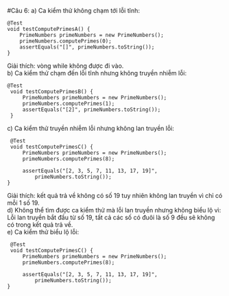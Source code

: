 #Câu 6:
a) Ca kiểm thử không chạm tới lỗi tĩnh:<br/>
 ```
 @Test
 void testComputePrimesA() {
     PrimeNumbers primeNumbers = new PrimeNumbers();
     primeNumbers.computePrimes(0);
     assertEquals("[]", primeNumbers.toString());
 }
 ```
Giải thích: vòng while không được đi vào.<br/>
b) Ca kiểm thử chạm đến lỗi tĩnh nhưng không truyền nhiễm lỗi:<br/>
```
@Test
 void testComputePrimesB() {
     PrimeNumbers primeNumbers = new PrimeNumbers();
     primeNumbers.computePrimes(1);
     assertEquals("[2]", primeNumbers.toString());
 }
 ```
c) Ca kiểm thử truyền nhiễm lỗi nhưng không lan truyền lỗi:<br/>
```
 @Test
 void testComputePrimesC() {
     PrimeNumbers primeNumbers = new PrimeNumbers();
     primeNumbers.computePrimes(8);
 
     assertEquals("[2, 3, 5, 7, 11, 13, 17, 19]", 
         primeNumbers.toString());
}
```
Giải thích: kết quả trả về không có số 19 tuy nhiên không lan truyền vì chỉ có mỗi 1 số 19.<br/>
d) Không thể tìm được ca kiểm thử mà lỗi lan truyền nhưng không biểu lộ vì: Lỗi lan truyền bắt đầu từ số 19, tất cả các số có đuôi là số 9 đều sẽ không có trong kết quả trả về.<br/>
e)  Ca kiểm thử biểu lộ lỗi:<br/>
```
 @Test
 void testComputePrimesC() {
     PrimeNumbers primeNumbers = new PrimeNumbers();
     primeNumbers.computePrimes(8);
 
     assertEquals("[2, 3, 5, 7, 11, 13, 17, 19]", 
         primeNumbers.toString());
}
```
